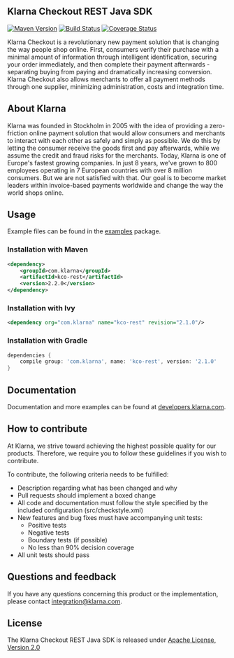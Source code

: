 ## Klarna Checkout REST Java SDK
[![Maven Version][maven-image]](http://search.maven.org/#search%7Cga%7C1%7Ca%3A%22kco-rest%22)
[![Build Status][travis-image]](https://travis-ci.org/klarna/kco_rest_java)
[![Coverage Status][coveralls-image]](https://coveralls.io/r/klarna/kco_rest_java)

Klarna Checkout is a revolutionary new payment solution that is changing the way
people shop online. First, consumers verify their purchase with a minimal
amount of information through intelligent identification, securing your order
immediately, and then complete their payment afterwards - separating buying
from paying and dramatically increasing conversion. Klarna Checkout also allows
merchants to offer all payment methods through one supplier, minimizing
administration, costs and integration time.


## About Klarna
Klarna was founded in Stockholm in 2005 with the idea of providing a
zero-friction online payment solution that would allow consumers and merchants
to interact with each other as safely and simply as possible. We do this by
letting the consumer receive the goods first and pay afterwards, while we assume
the credit and fraud risks for the merchants. Today, Klarna is one of Europe's
fastest growing companies. In just 8 years, we've grown to 800 employees
operating in 7 European countries with over 8 million consumers. But we are not
satisfied with that. Our goal is to become market leaders within invoice-based
payments worldwide and change the way the world shops online.


## Usage
Example files can be found in the
[examples](src/main/java/examples/) package.


### Installation with Maven

```xml
<dependency>
    <groupId>com.klarna</groupId>
    <artifactId>kco-rest</artifactId>
    <version>2.2.0</version>
</dependency>
```

### Installation with Ivy

```xml
<dependency org="com.klarna" name="kco-rest" revision="2.1.0"/>
```

### Installation with Gradle

```gradle
dependencies {
    compile group: 'com.klarna', name: 'kco-rest', version: '2.1.0'
}
```


## Documentation
Documentation and more examples can be found at
[developers.klarna.com](https://developers.klarna.com).


## How to contribute
At Klarna, we strive toward achieving the highest possible quality for our
products. Therefore, we require you to follow these guidelines if you wish
to contribute.

To contribute, the following criteria needs to be fulfilled:
* Description regarding what has been changed and why
* Pull requests should implement a boxed change
* All code and documentation must follow the style specified by
  the included configuration (src/checkstyle.xml)
* New features and bug fixes must have accompanying unit tests:
    * Positive tests
    * Negative tests
    * Boundary tests (if possible)
    * No less than 90% decision coverage
* All unit tests should pass


## Questions and feedback
If you have any questions concerning this product or the implementation,
please contact [integration@klarna.com](mailto:integration@klarna.com).


## License
The Klarna Checkout REST Java SDK is released under
[Apache License, Version 2.0](http://www.apache.org/LICENSE-2.0)

[maven-image]: https://img.shields.io/maven-central/v/com.klarna/kco-rest.svg?style=flat
[travis-image]: https://img.shields.io/travis/klarna/kco_rest_java/v2.2.svg?style=flat
[coveralls-image]: https://img.shields.io/coveralls/klarna/kco_rest_java/v2.2.svg?style=flat

